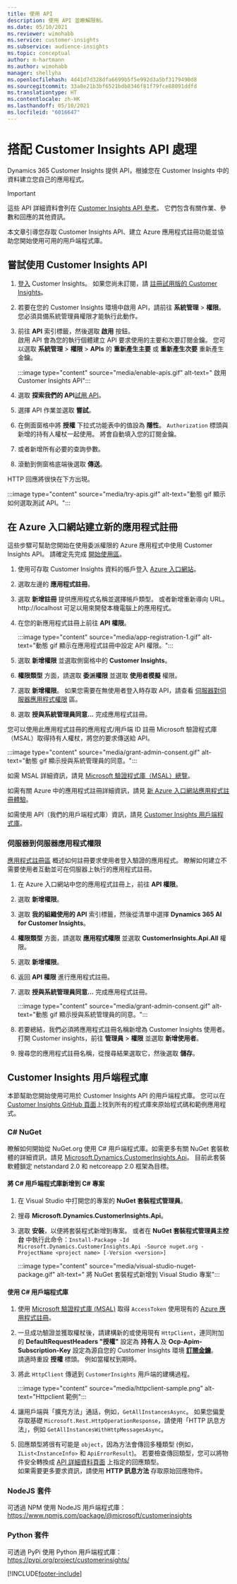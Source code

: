 ```yaml
---
title: 使用 API
description: 使用 API 並瞭解限制。
ms.date: 05/10/2021
ms.reviewer: wimohabb
ms.service: customer-insights
ms.subservice: audience-insights
ms.topic: conceptual
author: m-hartmann
ms.author: wimohabb
manager: shellyha
ms.openlocfilehash: 4d41d7d328dfa6699b5f5e992d3a5bf3179490d8
ms.sourcegitcommit: 33a8e21b3bf6521bdb8346f81f79fce88091ddfd
ms.translationtype: HT
ms.contentlocale: zh-HK
ms.lasthandoff: 05/10/2021
ms.locfileid: "6016647"
---
```

# <a name="work-with-customer-insights-apis"></a>搭配 Customer Insights API 處理

Dynamics 365 Customer Insights 提供 API，根據您在 Customer Insights 中的資料建立您自己的應用程式。

> [!IMPORTANT]
> 這些 API 詳細資料會列在 [Customer Insights API 參考](https://developer.ci.ai.dynamics.com/api-details#api=CustomerInsights)。 它們包含有關作業、參數和回應的其他資訊。

本文章引導您存取 Customer Insights API、建立 Azure 應用程式註冊功能並協助您開始使用可用的用戶端程式庫。

## <a name="get-started-trying-the-customer-insights-apis"></a>嘗試使用 Customer Insights API

1. [登入](https://home.ci.ai.dynamics.com) Customer Insights。 如果您尚未訂閱，請 [註冊試用版的 Customer Insights](https://aka.ms/tryci)。

1. 若要在您的 Customer Insights 環境中啟用 API，請前往 **系統管理** > **權限**。 您必須具備系統管理員權限才能執行此動作。

1. 前往 **API** 索引標籤，然後選取 **啟用** 按鈕。    
   啟用 API 會為您的執行個體建立 API 要求使用的主要和次要訂閱金鑰。 您可以選取 **系統管理** > **權限** > **APIs** 的 **重新產生主要** 或 **重新產生次要** 重新產生金鑰。

   :::image type="content" source="media/enable-apis.gif" alt-text=" 啟用 Customer Insights API":::

1. 選取 **探索我們的 API**[試用 API](https://developer.ci.ai.dynamics.com/api-details#api=CustomerInsights&operation=Get-all-instances)。

1. 選擇 API 作業並選取 **嘗試**。

1. 在側面窗格中將 **授權** 下拉式功能表中的值設為 **隱性**。 `Authorization` 標頭與新增的持有人權杖一起使用。 將會自動填入您的訂閱金鑰。
  
1. 或者新增所有必要的查詢參數。

1. 滾動到側窗格底端後選取 **傳送**。

HTTP 回應將很快在下方出現。


   :::image type="content" source="media/try-apis.gif" alt-text="動態 gif 顯示如何選取測試 API。":::

## <a name="create-a-new-app-registration-in-the-azure-portal"></a>在 Azure 入口網站建立新的應用程式註冊

這些步驟可幫助您開始在使用委派權限的 Azure 應用程式中使用 Customer Insights API。 請確定先完成 [開始使用區](#get-started-trying-the-customer-insights-apis)。

1. 使用可存取 Customer Insights 資料的帳戶登入 [Azure 入口網站](https://portal.azure.com)。

1. 選取左邊的 **應用程式註冊**。

1. 選取 **新增註冊** 提供應用程式名稱並選擇帳戶類型。
   或者新增重新導向 URL。 http://localhost 可足以用來開發本機電腦上的應用程式。

1. 在您的新應用程式註冊上前往 **API 權限**。

   :::image type="content" source="media/app-registration-1.gif" alt-text="動態 gif 顯示在應用程式註冊中設定 API 權限。":::

1. 選取 **新增權限** 並選取側窗格中的 **Customer Insights**。

1. **權限類型** 方面，請選取 **委派權限** 並選取 **使用者模擬** 權限。

1. 選取 **新增權限**。 如果您需要在無使用者登入時存取 API，請查看 [伺服器對伺服器應用程式權限](#server-to-server-application-permissions) 區。

1. 選取 **授與系統管理員同意...** 完成應用程式註冊。

您可以使用此應用程式註冊的應用程式/用戶端 ID 註冊 Microsoft 驗證程式庫（MSAL）取得持有人權杖，將您的要求傳送給 API。

:::image type="content" source="media/grant-admin-consent.gif" alt-text="動態 gif 顯示授與系統管理員的同意。":::

如需 MSAL 詳細資訊，請見 [Microsoft 驗證程式庫（MSAL）總覽](/azure/active-directory/develop/msal-overview)。

如需有關 Azure 中的應用程式註冊詳細資訊，請見 [新 Azure 入口網站應用程式註冊體驗](/azure/active-directory/develop/app-registration-portal-training-guide)。

如需使用 API（我們的用戶端程式庫）資訊，請見 [Customer Insights 用戶端程式庫](#customer-insights-client-libraries)。

### <a name="server-to-server-application-permissions"></a>伺服器到伺服器應用程式權限

[應用程式註冊區](#create-a-new-app-registration-in-the-azure-portal) 概述如何註冊要求使用者登入驗證的應用程式。 瞭解如何建立不需要使用者互動並可在伺服器上執行的應用程式註冊。

1. 在 Azure 入口網站中您的應用程式註冊上，前往 **API 權限**。

1. 選取 **新增權限**。 

1. 選取 **我的組織使用的 API** 索引標籤，然後從清單中選擇 **Dynamics 365 AI for Customer Insights**。 

1. **權限類型** 方面，請選取 **應用程式權限** 並選取 **CustomerInsights.Api.All** 權限。

1. 選取 **新增權限**。

1. 返回 **API 權限** 進行應用程式註冊。

1. 選取 **授與系統管理員同意...** 完成應用程式註冊。

   :::image type="content" source="media/grant-admin-consent.gif" alt-text="動態 gif 顯示授與系統管理員的同意。":::

1. 若要總結，我們必須將應用程式註冊名稱新增為 Customer Insights 使用者。    
   打開 Customer insights，前往 **管理員** > **權限** 並選取 **新增使用者**。

1. 搜尋您的應用程式註冊名稱，從搜尋結果選取它，然後選取 **儲存**。

## <a name="customer-insights-client-libraries"></a>Customer Insights 用戶端程式庫

本節幫助您開始使用可用於 Customer Insights API 的用戶端程式庫。 您可以在 [Customer Insights GitHub 頁面](https://github.com/microsoft/Dynamics365-CustomerInsights-Client-Libraries)上找到所有的程式庫來原始程式碼和範例應用程式。 

### <a name="c-nuget"></a>C# NuGet

瞭解如何開始從 NuGet.org 使用 C# 用戶端程式庫。如需更多有關 NuGet 套裝軟體的詳細資訊，請見 [Microsoft.Dynamics.CustomerInsights.Api](https://www.nuget.org/packages/Microsoft.Dynamics.CustomerInsights.Api/)。 目前此套裝軟體鎖定 netstandard 2.0 和 netcoreapp 2.0 框架為目標。

#### <a name="add-the-c-client-library-to-a-c-project"></a>將 C# 用戶端程式庫新增到 C# 專案

1. 在 Visual Studio 中打開您的專案的 **NuGet 套裝程式管理員**。

1. 搜尋 **Microsoft.Dynamics.CustomerInsights.Api**。

1. 選取 **安裝**，以便將套裝程式新增到專案。
   或者在 **NuGet 套裝程式管理員主控台** 中執行此命令：`Install-Package -Id Microsoft.Dynamics.CustomerInsights.Api -Source nuget.org -ProjectName <project name> [-Version <version>]`

   :::image type="content" source="media/visual-studio-nuget-package.gif" alt-text=" 將 NuGet 套裝程式新增到 Visual Studio 專案":::

#### <a name="use-the-c-client-library"></a>使用 C# 用戶端程式庫

1. 使用 [Microsoft 驗證程式庫 (MSAL)](/azure/active-directory/develop/msal-overview) 取得 `AccessToken` 使用現有的 [Azure 應用程式註冊](#create-a-new-app-registration-in-the-azure-portal)。

1. 一旦成功驗證並獲取權杖後，請建構新的或使用現有 `HttpClient`，連同附加的 **DefaultRequestHeaders "授權"** 設定為 **持有人 <access token>** 及 **Ocp-Apim-Subscription-Key** 設定為源自您的 Customer Insights 環境 [**訂閱金鑰**](#get-started-trying-the-customer-insights-apis)。    
   請適時重設 **授權** 標頭。 例如當權杖到期時。

1. 將此 `HttpClient` 傳遞到 `CustomerInsights` 用戶端的建構過程。

   :::image type="content" source="media/httpclient-sample.png" alt-text="Httpclient 範例":::

1. 讓用戶端與「擴充方法」通話，例如，`GetAllInstancesAsync`。 如果您偏愛存取基礎 `Microsoft.Rest.HttpOperationResponse`，請使用「HTTP 訊息方法」，例如 `GetAllInstancesWithHttpMessagesAsync`。

1. 回應類型將很有可能是 `object`，因為方法會傳回多種類型 (例如，`IList<InstanceInfo>` 和 `ApiErrorResult`)。 若要檢查傳回類型，您可以將物件安全轉換成 [API 詳細資料頁面](https://developer.ci.ai.dynamics.com/api-details#api=CustomerInsights) 上指定的回應類型。    
   如果需要更多要求資訊，請使用 **HTTP 訊息方法** 存取原始回應物件。

### <a name="nodejs-package"></a>NodeJS 套件

可透過 NPM 使用 NodeJS 用戶端程式庫：https://www.npmjs.com/package/@microsoft/customerinsights

### <a name="python-package"></a>Python 套件

可透過 PyPi 使用 Python 用戶端程式庫：https://pypi.org/project/customerinsights/

[!INCLUDE[footer-include](../includes/footer-banner.md)]
